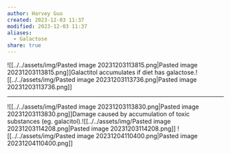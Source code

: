 ```yaml
---
author: Harvey Guo
created: 2023-12-03 11:37
modified: 2023-12-03 11:37
aliases:
  - Galactose
share: true
---
```


![[../../assets/img/Pasted image 20231203113815.png|Pasted image 20231203113815.png]]Galactitol accumulates if diet has galactose.![[../../assets/img/Pasted image 20231203113736.png|Pasted image 20231203113736.png]]

---
![[../../assets/img/Pasted image 20231203113830.png|Pasted image 20231203113830.png]]Damage caused by accumulation of toxic substances (eg. galacitol).![[../../assets/img/Pasted image 20231203114208.png|Pasted image 20231203114208.png]]
![[../../assets/img/Pasted image 20231204110400.png|Pasted image 20231204110400.png]]
